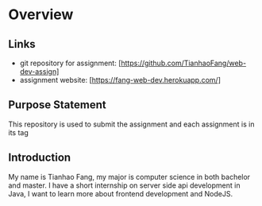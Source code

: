 # Overview

## Links
* git repository for assignment: [https://github.com/TianhaoFang/web-dev-assign]
* assignment website: [https://fang-web-dev.herokuapp.com/]

## Purpose Statement
This repository is used to submit the assignment and each assignment is in its tag

## Introduction
My name is Tianhao Fang, my major is computer science in both bachelor and master.
I have a short internship on server side api development in Java, I want to learn more
about frontend development and NodeJS.
